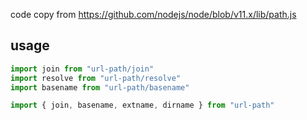 code copy from https://github.com/nodejs/node/blob/v11.x/lib/path.js
## usage
```js
import join from "url-path/join"
import resolve from "url-path/resolve"
import basename from "url-path/basename"

import { join, basename, extname, dirname } from "url-path"
```
